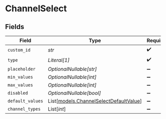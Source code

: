 # ChannelSelect


## Fields

| Field                                                                            | Type                                                                             | Required                                                                         | Description                                                                      |
| -------------------------------------------------------------------------------- | -------------------------------------------------------------------------------- | -------------------------------------------------------------------------------- | -------------------------------------------------------------------------------- |
| `custom_id`                                                                      | *str*                                                                            | :heavy_check_mark:                                                               | N/A                                                                              |
| `type`                                                                           | *Literal[1]*                                                                     | :heavy_check_mark:                                                               | N/A                                                                              |
| `placeholder`                                                                    | *OptionalNullable[str]*                                                          | :heavy_minus_sign:                                                               | N/A                                                                              |
| `min_values`                                                                     | *OptionalNullable[int]*                                                          | :heavy_minus_sign:                                                               | N/A                                                                              |
| `max_values`                                                                     | *OptionalNullable[int]*                                                          | :heavy_minus_sign:                                                               | N/A                                                                              |
| `disabled`                                                                       | *OptionalNullable[bool]*                                                         | :heavy_minus_sign:                                                               | N/A                                                                              |
| `default_values`                                                                 | List[[models.ChannelSelectDefaultValue](../models/channelselectdefaultvalue.md)] | :heavy_minus_sign:                                                               | N/A                                                                              |
| `channel_types`                                                                  | List[*int*]                                                                      | :heavy_minus_sign:                                                               | N/A                                                                              |